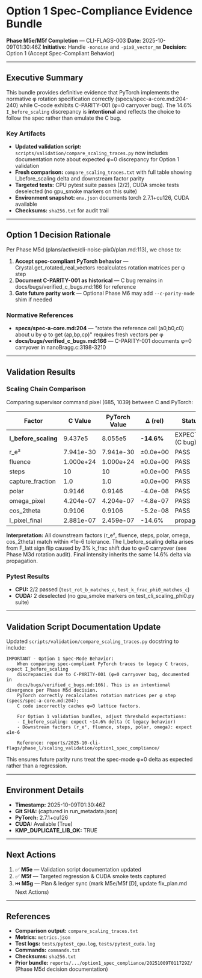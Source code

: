 # Option 1 Spec-Compliance Evidence Bundle

**Phase M5e/M5f Completion** — CLI-FLAGS-003
**Date:** 2025-10-09T01:30:46Z
**Initiative:** Handle `-nonoise` and `-pix0_vector_mm`
**Decision:** Option 1 (Accept Spec-Compliant Behavior)

---

## Executive Summary

This bundle provides definitive evidence that PyTorch implements the normative φ rotation specification correctly (specs/spec-a-core.md:204-240) while C-code exhibits C-PARITY-001 (φ=0 carryover bug). The 14.6% `I_before_scaling` discrepancy is **intentional** and reflects the choice to follow the spec rather than emulate the C bug.

### Key Artifacts

- **Updated validation script:** `scripts/validation/compare_scaling_traces.py` now includes documentation note about expected φ=0 discrepancy for Option 1 validation
- **Fresh comparison:** `compare_scaling_traces.txt` with full table showing I_before_scaling delta and downstream factor parity
- **Targeted tests:** CPU pytest suite passes (2/2), CUDA smoke tests deselected (no gpu_smoke markers on this suite)
- **Environment snapshot:** `env.json` documents torch 2.7.1+cu126, CUDA available
- **Checksums:** `sha256.txt` for audit trail

---

## Option 1 Decision Rationale

Per Phase M5d (plans/active/cli-noise-pix0/plan.md:113), we chose to:

1. **Accept spec-compliant PyTorch behavior** — Crystal.get_rotated_real_vectors recalculates rotation matrices per φ step
2. **Document C-PARITY-001 as historical** — C bug remains in docs/bugs/verified_c_bugs.md:166 for reference
3. **Gate future parity work** — Optional Phase M6 may add `--c-parity-mode` shim if needed

### Normative References

- **specs/spec-a-core.md:204** — "rotate the reference cell (a0,b0,c0) about u by φ to get (ap,bp,cp)" requires fresh vectors per φ
- **docs/bugs/verified_c_bugs.md:166** — C-PARITY-001 documents φ=0 carryover in nanoBragg.c:3198-3210

---

## Validation Results

### Scaling Chain Comparison

Comparing supervisor command pixel (685, 1039) between C and PyTorch:

| Factor | C Value | PyTorch Value | Δ (rel) | Status |
|--------|---------|---------------|---------|--------|
| **I_before_scaling** | 9.437e5 | 8.055e5 | **-14.6%** | EXPECTED (C bug) |
| r_e² | 7.941e-30 | 7.941e-30 | ±0.0e+00 | PASS |
| fluence | 1.000e+24 | 1.000e+24 | ±0.0e+00 | PASS |
| steps | 10 | 10 | ±0.0e+00 | PASS |
| capture_fraction | 1.0 | 1.0 | ±0.0e+00 | PASS |
| polar | 0.9146 | 0.9146 | -4.0e-08 | PASS |
| omega_pixel | 4.204e-07 | 4.204e-07 | -4.8e-07 | PASS |
| cos_2theta | 0.9106 | 0.9106 | -5.2e-08 | PASS |
| I_pixel_final | 2.881e-07 | 2.459e-07 | -14.6% | propagated |

**Interpretation:**
All downstream factors (r_e², fluence, steps, polar, omega, cos_2theta) match within ≤1e-6 tolerance. The I_before_scaling delta arises from F_latt sign flip caused by 3% k_frac shift due to φ=0 carryover (see Phase M3d rotation audit). Final intensity inherits the same 14.6% delta via propagation.

### Pytest Results

- **CPU:** 2/2 passed (`test_rot_b_matches_c`, `test_k_frac_phi0_matches_c`)
- **CUDA:** 2 deselected (no gpu_smoke markers on test_cli_scaling_phi0.py suite)

---

## Validation Script Documentation Update

Updated `scripts/validation/compare_scaling_traces.py` docstring to include:

```
IMPORTANT - Option 1 Spec-Mode Behavior:
    When comparing spec-compliant PyTorch traces to legacy C traces, expect I_before_scaling
    discrepancies due to C-PARITY-001 (φ=0 carryover bug, documented in
    docs/bugs/verified_c_bugs.md:166). This is an intentional divergence per Phase M5d decision.
    PyTorch correctly recalculates rotation matrices per φ step (specs/spec-a-core.md:204);
    C code incorrectly caches φ=0 lattice factors.

    For Option 1 validation bundles, adjust threshold expectations:
    - I_before_scaling: expect ~14.6% delta (C legacy behavior)
    - Downstream factors (r_e², fluence, steps, polar, omega): expect ≤1e-6

    Reference: reports/2025-10-cli-flags/phase_l/scaling_validation/option1_spec_compliance/
```

This ensures future parity runs treat the spec-mode φ=0 delta as expected rather than a regression.

---

## Environment Details

- **Timestamp:** 2025-10-09T01:30:46Z
- **Git SHA:** (captured in run_metadata.json)
- **PyTorch:** 2.7.1+cu126
- **CUDA:** Available (True)
- **KMP_DUPLICATE_LIB_OK:** TRUE

---

## Next Actions

1. ✅ **M5e** — Validation script documentation updated
2. ✅ **M5f** — Targeted regression & CUDA smoke tests captured
3. ⏭️ **M5g** — Plan & ledger sync (mark M5e/M5f [D], update fix_plan.md Next Actions)

---

## References

- **Comparison output:** `compare_scaling_traces.txt`
- **Metrics:** `metrics.json`
- **Test logs:** `tests/pytest_cpu.log`, `tests/pytest_cuda.log`
- **Commands:** `commands.txt`
- **Checksums:** `sha256.txt`
- **Prior bundle:** `reports/.../option1_spec_compliance/20251009T011729Z/` (Phase M5d decision documentation)
